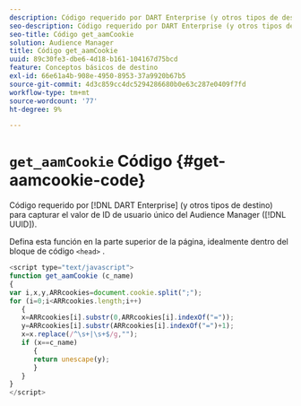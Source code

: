 ```yaml
---
description: Código requerido por DART Enterprise (y otros tipos de destino) para capturar el valor de ID de usuario único de Audience Manager (UUID).
seo-description: Código requerido por DART Enterprise (y otros tipos de destino) para capturar el valor de ID de usuario único de Audience Manager (UUID).
seo-title: Código get_aamCookie
solution: Audience Manager
title: Código get_aamCookie
uuid: 89c30fe3-dbe6-4d18-b161-104167d75bcd
feature: Conceptos básicos de destino
exl-id: 66e61a4b-908e-4950-8953-37a9920b67b5
source-git-commit: 4d3c859cc4dc5294286680b0e63c287e0409f7fd
workflow-type: tm+mt
source-wordcount: '77'
ht-degree: 9%

---
```


# `get_aamCookie` Código {#get-aamcookie-code}

Código requerido por [!DNL DART Enterprise] (y otros tipos de destino) para capturar el valor de ID de usuario único del Audience Manager ([!DNL UUID]).

Defina esta función en la parte superior de la página, idealmente dentro del bloque de código `<head>` .

<!-- r_aam_de_cookie.xml -->

```js
<script type="text/javascript">
function get_aamCookie (c_name)
{
var i,x,y,ARRcookies=document.cookie.split(";");
for (i=0;i<ARRcookies.length;i++)
   {
   x=ARRcookies[i].substr(0,ARRcookies[i].indexOf("="));
   y=ARRcookies[i].substr(ARRcookies[i].indexOf("=")+1);
   x=x.replace(/^\s+|\s+$/g,"");
   if (x==c_name)
      { 
      return unescape(y);
      }
   }
}
</script>
```
